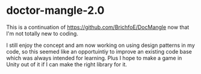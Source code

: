 # doctor-mangle-2.0

This is a continuation of https://github.com/BrichfoE/DocMangle now that I'm not totally new to coding.  

I still enjoy the concept and am now working on using design patterns in my code, so this seemed like an opportuintiy to improve an existing code base which was always intended for learning.  Plus I hope to make a game in Unity out of it if I can make the right library for it.
